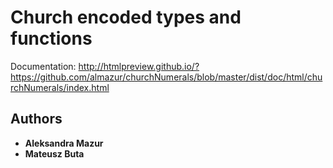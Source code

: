 # Church encoded types and functions

Documentation: 
http://htmlpreview.github.io/?https://github.com/almazur/churchNumerals/blob/master/dist/doc/html/churchNumerals/index.html

## Authors
* **Aleksandra Mazur**
* **Mateusz Buta**

